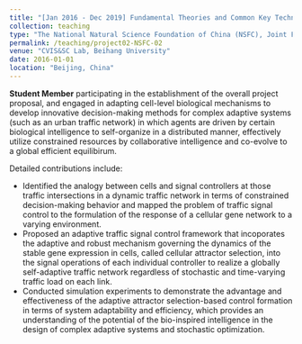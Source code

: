 ```yaml
---
title: "[Jan 2016 - Dec 2019] Fundamental Theories and Common Key Technologies for Intelligent Connected Vehicles (Grant No. U1564212)"
collection: teaching
type: "The National Natural Science Foundation of China (NSFC), Joint Fund Project of NSFC and China Automobile Industry"
permalink: /teaching/project02-NSFC-02
venue: "CVIS&SC Lab, Beihang University"
date: 2016-01-01
location: "Beijing, China"
---
```


**Student Member** participating in the establishment of the overall project proposal, and engaged in adapting cell-level biological mechanisms to develop innovative decision-making methods for complex adaptive systems (such as an urban traffic network) in which agents are driven by certain biological intelligence to self-organize in a distributed manner, effectively utilize constrained resources by collaborative intelligence and co-evolve to a global efficient equilibirum.

Detailed contributions include:

+ Identified the analogy between cells and signal controllers at those traffic intersections in a dynamic traffic network in terms of constrained decision-making behavior and mapped the problem of traffic signal control to the formulation of the response of a cellular gene network to a varying environment.
+ Proposed an adaptive traffic signal control framework that incoporates the adaptive and robust mechanism governing the dynamics of the stable gene expression in cells, called cellular attractor selection, into the signal operations of each individual controller to realize a globally self-adaptive traffic network regardless of stochastic and time-varying traffic load on each link.
+ Conducted simulation experiments to demonstrate the advantage and effectiveness of the adaptive attractor selection-based control formation in terms of system adaptability and efficiency, which provides an understanding of the potential of the bio-inspired intelligence in the design of complex adaptive systems and stochastic optimization.

